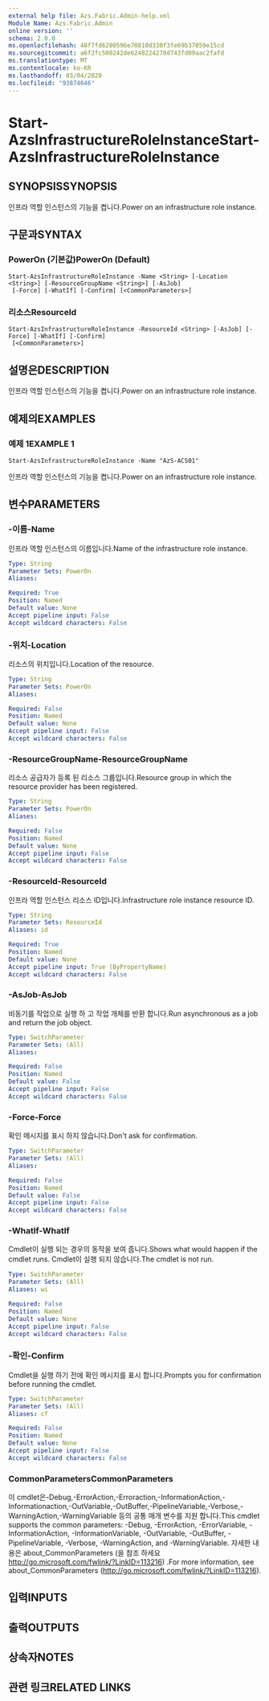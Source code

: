 ```yaml
---
external help file: Azs.Fabric.Admin-help.xml
Module Name: Azs.Fabric.Admin
online version: ''
schema: 2.0.0
ms.openlocfilehash: 48f7fd6280596e70810d330f3fe69b37059e15cd
ms.sourcegitcommit: a6f2fc500242de6248224278d743fd09aac2fafd
ms.translationtype: MT
ms.contentlocale: ko-KR
ms.lasthandoff: 03/04/2020
ms.locfileid: "93874646"
---
```

# <span data-ttu-id="67685-101">Start-AzsInfrastructureRoleInstance</span><span class="sxs-lookup"><span data-stu-id="67685-101">Start-AzsInfrastructureRoleInstance</span></span>

## <span data-ttu-id="67685-102">SYNOPSIS</span><span class="sxs-lookup"><span data-stu-id="67685-102">SYNOPSIS</span></span>
<span data-ttu-id="67685-103">인프라 역할 인스턴스의 기능을 켭니다.</span><span class="sxs-lookup"><span data-stu-id="67685-103">Power on an infrastructure role instance.</span></span>

## <span data-ttu-id="67685-104">구문과</span><span class="sxs-lookup"><span data-stu-id="67685-104">SYNTAX</span></span>

### <span data-ttu-id="67685-105">PowerOn (기본값)</span><span class="sxs-lookup"><span data-stu-id="67685-105">PowerOn (Default)</span></span>
```
Start-AzsInfrastructureRoleInstance -Name <String> [-Location <String>] [-ResourceGroupName <String>] [-AsJob]
 [-Force] [-WhatIf] [-Confirm] [<CommonParameters>]
```

### <span data-ttu-id="67685-106">리소스</span><span class="sxs-lookup"><span data-stu-id="67685-106">ResourceId</span></span>
```
Start-AzsInfrastructureRoleInstance -ResourceId <String> [-AsJob] [-Force] [-WhatIf] [-Confirm]
 [<CommonParameters>]
```

## <span data-ttu-id="67685-107">설명은</span><span class="sxs-lookup"><span data-stu-id="67685-107">DESCRIPTION</span></span>
<span data-ttu-id="67685-108">인프라 역할 인스턴스의 기능을 켭니다.</span><span class="sxs-lookup"><span data-stu-id="67685-108">Power on an infrastructure role instance.</span></span>

## <span data-ttu-id="67685-109">예제의</span><span class="sxs-lookup"><span data-stu-id="67685-109">EXAMPLES</span></span>

### <span data-ttu-id="67685-110">예제 1</span><span class="sxs-lookup"><span data-stu-id="67685-110">EXAMPLE 1</span></span>
```
Start-AzsInfrastructureRoleInstance -Name "AzS-ACS01"
```

<span data-ttu-id="67685-111">인프라 역할 인스턴스의 기능을 켭니다.</span><span class="sxs-lookup"><span data-stu-id="67685-111">Power on an infrastructure role instance.</span></span>

## <span data-ttu-id="67685-112">변수</span><span class="sxs-lookup"><span data-stu-id="67685-112">PARAMETERS</span></span>

### <span data-ttu-id="67685-113">-이름</span><span class="sxs-lookup"><span data-stu-id="67685-113">-Name</span></span>
<span data-ttu-id="67685-114">인프라 역할 인스턴스의 이름입니다.</span><span class="sxs-lookup"><span data-stu-id="67685-114">Name of the infrastructure role instance.</span></span>

```yaml
Type: String
Parameter Sets: PowerOn
Aliases:

Required: True
Position: Named
Default value: None
Accept pipeline input: False
Accept wildcard characters: False
```

### <span data-ttu-id="67685-115">-위치</span><span class="sxs-lookup"><span data-stu-id="67685-115">-Location</span></span>
<span data-ttu-id="67685-116">리소스의 위치입니다.</span><span class="sxs-lookup"><span data-stu-id="67685-116">Location of the resource.</span></span>

```yaml
Type: String
Parameter Sets: PowerOn
Aliases:

Required: False
Position: Named
Default value: None
Accept pipeline input: False
Accept wildcard characters: False
```

### <span data-ttu-id="67685-117">-ResourceGroupName</span><span class="sxs-lookup"><span data-stu-id="67685-117">-ResourceGroupName</span></span>
<span data-ttu-id="67685-118">리소스 공급자가 등록 된 리소스 그룹입니다.</span><span class="sxs-lookup"><span data-stu-id="67685-118">Resource group in which the resource provider has been registered.</span></span>

```yaml
Type: String
Parameter Sets: PowerOn
Aliases:

Required: False
Position: Named
Default value: None
Accept pipeline input: False
Accept wildcard characters: False
```

### <span data-ttu-id="67685-119">-ResourceId</span><span class="sxs-lookup"><span data-stu-id="67685-119">-ResourceId</span></span>
<span data-ttu-id="67685-120">인프라 역할 인스턴스 리소스 ID입니다.</span><span class="sxs-lookup"><span data-stu-id="67685-120">Infrastructure role instance resource ID.</span></span>

```yaml
Type: String
Parameter Sets: ResourceId
Aliases: id

Required: True
Position: Named
Default value: None
Accept pipeline input: True (ByPropertyName)
Accept wildcard characters: False
```

### <span data-ttu-id="67685-121">-AsJob</span><span class="sxs-lookup"><span data-stu-id="67685-121">-AsJob</span></span>
<span data-ttu-id="67685-122">비동기를 작업으로 실행 하 고 작업 개체를 반환 합니다.</span><span class="sxs-lookup"><span data-stu-id="67685-122">Run asynchronous as a job and return the job object.</span></span>

```yaml
Type: SwitchParameter
Parameter Sets: (All)
Aliases:

Required: False
Position: Named
Default value: False
Accept pipeline input: False
Accept wildcard characters: False
```

### <span data-ttu-id="67685-123">-Force</span><span class="sxs-lookup"><span data-stu-id="67685-123">-Force</span></span>
<span data-ttu-id="67685-124">확인 메시지를 표시 하지 않습니다.</span><span class="sxs-lookup"><span data-stu-id="67685-124">Don't ask for confirmation.</span></span>

```yaml
Type: SwitchParameter
Parameter Sets: (All)
Aliases:

Required: False
Position: Named
Default value: False
Accept pipeline input: False
Accept wildcard characters: False
```

### <span data-ttu-id="67685-125">-WhatIf</span><span class="sxs-lookup"><span data-stu-id="67685-125">-WhatIf</span></span>
<span data-ttu-id="67685-126">Cmdlet이 실행 되는 경우의 동작을 보여 줍니다.</span><span class="sxs-lookup"><span data-stu-id="67685-126">Shows what would happen if the cmdlet runs.</span></span>
<span data-ttu-id="67685-127">Cmdlet이 실행 되지 않습니다.</span><span class="sxs-lookup"><span data-stu-id="67685-127">The cmdlet is not run.</span></span>

```yaml
Type: SwitchParameter
Parameter Sets: (All)
Aliases: wi

Required: False
Position: Named
Default value: None
Accept pipeline input: False
Accept wildcard characters: False
```

### <span data-ttu-id="67685-128">-확인</span><span class="sxs-lookup"><span data-stu-id="67685-128">-Confirm</span></span>
<span data-ttu-id="67685-129">Cmdlet을 실행 하기 전에 확인 메시지를 표시 합니다.</span><span class="sxs-lookup"><span data-stu-id="67685-129">Prompts you for confirmation before running the cmdlet.</span></span>

```yaml
Type: SwitchParameter
Parameter Sets: (All)
Aliases: cf

Required: False
Position: Named
Default value: None
Accept pipeline input: False
Accept wildcard characters: False
```

### <span data-ttu-id="67685-130">CommonParameters</span><span class="sxs-lookup"><span data-stu-id="67685-130">CommonParameters</span></span>
<span data-ttu-id="67685-131">이 cmdlet은-Debug,-ErrorAction,-Erroraction,-InformationAction,-Informationaction,-OutVariable,-OutBuffer,-PipelineVariable,-Verbose,-WarningAction,-WarningVariable 등의 공통 매개 변수를 지원 합니다.</span><span class="sxs-lookup"><span data-stu-id="67685-131">This cmdlet supports the common parameters: -Debug, -ErrorAction, -ErrorVariable, -InformationAction, -InformationVariable, -OutVariable, -OutBuffer, -PipelineVariable, -Verbose, -WarningAction, and -WarningVariable.</span></span> <span data-ttu-id="67685-132">자세한 내용은 about_CommonParameters (을 참조 하세요 http://go.microsoft.com/fwlink/?LinkID=113216) .</span><span class="sxs-lookup"><span data-stu-id="67685-132">For more information, see about_CommonParameters (http://go.microsoft.com/fwlink/?LinkID=113216).</span></span>

## <span data-ttu-id="67685-133">입력</span><span class="sxs-lookup"><span data-stu-id="67685-133">INPUTS</span></span>

## <span data-ttu-id="67685-134">출력</span><span class="sxs-lookup"><span data-stu-id="67685-134">OUTPUTS</span></span>

## <span data-ttu-id="67685-135">상속자</span><span class="sxs-lookup"><span data-stu-id="67685-135">NOTES</span></span>

## <span data-ttu-id="67685-136">관련 링크</span><span class="sxs-lookup"><span data-stu-id="67685-136">RELATED LINKS</span></span>
